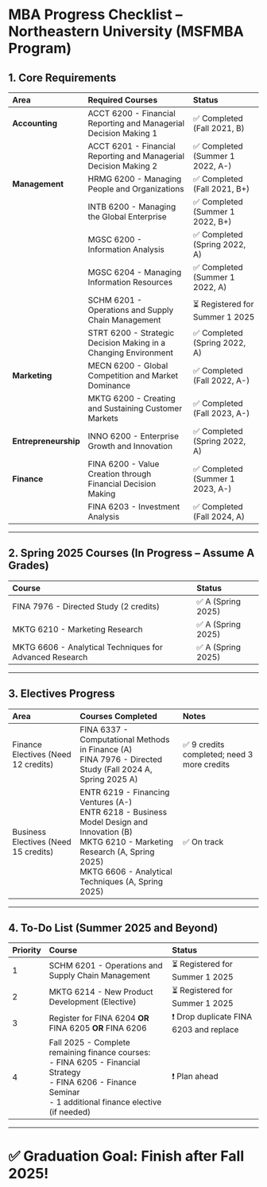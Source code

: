 # MBA Progress Checklist – Northeastern University (MSFMBA Program)

## 1. Core Requirements

| Area | Required Courses | Status |
|:---|:---|:---|
| **Accounting** | ACCT 6200 - Financial Reporting and Managerial Decision Making 1 | ✅ Completed (Fall 2021, B) |
|  | ACCT 6201 - Financial Reporting and Managerial Decision Making 2 | ✅ Completed (Summer 1 2022, A-) |
| **Management** | HRMG 6200 - Managing People and Organizations | ✅ Completed (Fall 2021, B+) |
|  | INTB 6200 - Managing the Global Enterprise | ✅ Completed (Summer 1 2022, B+) |
|  | MGSC 6200 - Information Analysis | ✅ Completed (Spring 2022, A) |
|  | MGSC 6204 - Managing Information Resources | ✅ Completed (Summer 1 2022, A) |
|  | SCHM 6201 - Operations and Supply Chain Management | ⏳ Registered for Summer 1 2025 |
|  | STRT 6200 - Strategic Decision Making in a Changing Environment | ✅ Completed (Spring 2022, A) |
| **Marketing** | MECN 6200 - Global Competition and Market Dominance | ✅ Completed (Fall 2022, A-) |
|  | MKTG 6200 - Creating and Sustaining Customer Markets | ✅ Completed (Fall 2023, A-) |
| **Entrepreneurship** | INNO 6200 - Enterprise Growth and Innovation | ✅ Completed (Spring 2022, A) |
| **Finance** | FINA 6200 - Value Creation through Financial Decision Making | ✅ Completed (Summer 1 2023, A-) |
|  | FINA 6203 - Investment Analysis | ✅ Completed (Fall 2024, A) |

---

## 2. Spring 2025 Courses (In Progress – Assume A Grades)

| Course | Status |
|:---|:---|
| FINA 7976 - Directed Study (2 credits) | ✅ A (Spring 2025) |
| MKTG 6210 - Marketing Research | ✅ A (Spring 2025) |
| MKTG 6606 - Analytical Techniques for Advanced Research | ✅ A (Spring 2025) |

---

## 3. Electives Progress

| Area | Courses Completed | Notes |
|:---|:---|:---|
| Finance Electives (Need 12 credits) | FINA 6337 - Computational Methods in Finance (A) <br> FINA 7976 - Directed Study (Fall 2024 A, Spring 2025 A) | ✅ 9 credits completed; need 3 more credits |
| Business Electives (Need 15 credits) | ENTR 6219 - Financing Ventures (A-) <br> ENTR 6218 - Business Model Design and Innovation (B) <br> MKTG 6210 - Marketing Research (A, Spring 2025) <br> MKTG 6606 - Analytical Techniques (A, Spring 2025) | ✅ On track |

---

## 4. To-Do List (Summer 2025 and Beyond)

| Priority | Course | Status |
|:---|:---|:---|
| 1 | SCHM 6201 - Operations and Supply Chain Management | ⏳ Registered for Summer 1 2025 |
| 2 | MKTG 6214 - New Product Development (Elective) | ⏳ Registered for Summer 1 2025 |
| 3 | Register for FINA 6204 **OR** FINA 6205 **OR** FINA 6206 | ❗ Drop duplicate FINA 6203 and replace |
| 4 | Fall 2025 - Complete remaining finance courses: <br> - FINA 6205 - Financial Strategy <br> - FINA 6206 - Finance Seminar <br> - 1 additional finance elective (if needed) | ❗ Plan ahead |

---

# ✅ Graduation Goal: Finish after Fall 2025!

